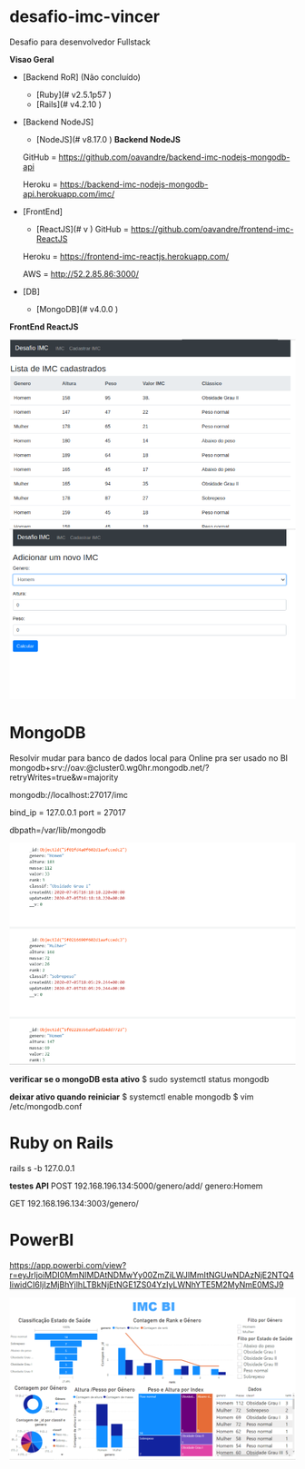 # desafio-imc-vincer
Desafio para desenvolvedor Fullstack

**Visao Geral**
- [Backend RoR] (Não concluído)
    - [Ruby](# v2.5.1p57 )
    - [Rails](# v4.2.10 )
 - [Backend NodeJS] 
    - [NodeJS](# v8.17.0 )
    **Backend NodeJS**
 
    GitHub = https://github.com/oavandre/backend-imc-nodejs-mongodb-api

    Heroku = https://backend-imc-nodejs-mongodb-api.herokuapp.com/imc/


- [FrontEnd]
    - [ReactJS](# v )
    GitHub = https://github.com/oavandre/frontend-imc-ReactJS

    Heroku = https://frontend-imc-reactjs.herokuapp.com/

    AWS = http://52.2.85.86:3000/


- [DB]
    - [MongoDB](# v4.0.0 )


**FrontEnd ReactJS**





![Screenshot](IMC_1.png)
![Screenshot](IMC_2.png)





# MongoDB

Resolvir mudar para banco de dados local para Online pra ser usado no BI
mongodb+srv://oav:<pa7663GE>@cluster0.wg0hr.mongodb.net/<dbname>?retryWrites=true&w=majority

mongodb://localhost:27017/imc

bind_ip = 127.0.0.1
port = 27017

dbpath=/var/lib/mongodb

![Screenshot](IMC_MongoDB.png)

**verificar se o mongoDB esta ativo**
$ sudo systemctl status mongodb


**deixar ativo quando reiniciar**
$ systemctl enable mongodb
$ vim /etc/mongodb.conf


# Ruby on Rails

rails s -b 127.0.0.1

**testes API**
POST 192.168.196.134:5000/genero/add/
genero:Homem

GET 192.168.196.134:3003/genero/


# PowerBI
https://app.powerbi.com/view?r=eyJrIjoiMDI0MmNlMDAtNDMwYy00ZmZiLWJlMmItNGUwNDAzNjE2NTQ4IiwidCI6IjIzMjBhYjlhLTBkNjEtNGE1ZS04YzIyLWNhYTE5M2MyNmE0MSJ9



![Screenshot](IMC_BI.png)

